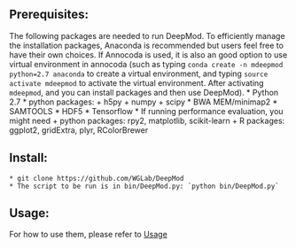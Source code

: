 
## Prerequisites:
The following packages are needed to run DeepMod. To efficiently manage the installation packages, Anaconda is recommended but users feel free to have their own choices. If Annocoda is used, it is also an good option to use virtual environment in annocoda (such as typing `conda create -n mdeepmod python=2.7 anaconda` to create a virtual environment, and typing `source activate mdeepmod` to activate the virtual environment. After activating `mdeepmod`, and you can install packages and then use DeepMod). 
	* Python 2.7
	* python packages:
		+ h5py
		+ numpy
		+ scipy
	* BWA MEM/minimap2
	* SAMTOOLS
	* HDF5
	* Tensorflow
	* If running performance evaluation, you might need
		+ python packages: rpy2, matplotlib, scikit-learn
		+ R packages: ggplot2, gridExtra, plyr, RColorBrewer

## Install:
	* git clone https://github.com/WGLab/DeepMod
	* The script to be run is in bin/DeepMod.py: `python bin/DeepMod.py`
	
## Usage:
 For how to use them, please refer to [Usage](https://github.com/WGLab/DeepMod/blob/master/docs/Usage.md)

